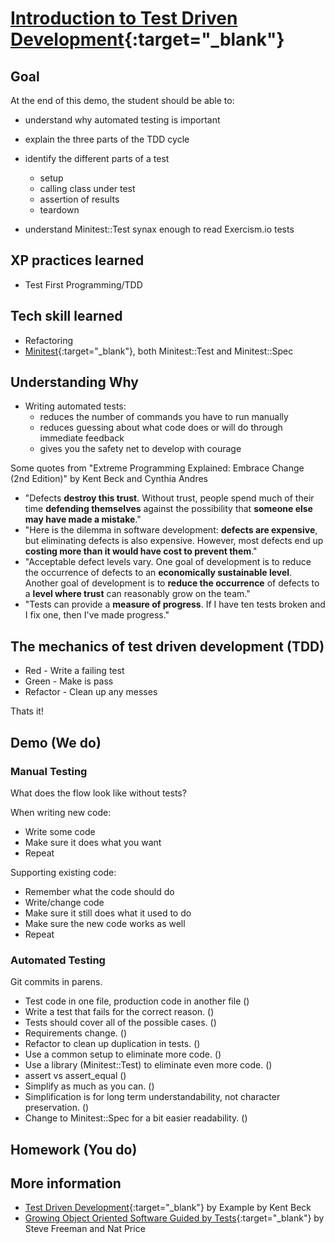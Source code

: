 # [Introduction to Test Driven Development](https://github.com/Galvanize-IT/testingDemo){:target="_blank"}

## Goal
At the end of this demo, the student should be able to:

* understand why automated testing is important
* explain the three parts of the TDD cycle
* identify the different parts of a test
    * setup
    * calling class under test
    * assertion of results
    * teardown

* understand Minitest::Test synax enough to read Exercism.io tests

## XP practices learned
* Test First Programming/TDD

## Tech skill learned
* Refactoring
* [Minitest](https://github.com/seattlerb/minitest){:target="_blank"}, both Minitest::Test and Minitest::Spec

## Understanding Why
* Writing automated tests:
    * reduces the number of commands you have to run manually
    * reduces guessing about what code does or will do through immediate feedback
    * gives you the safety net to develop with courage

Some quotes from "Extreme Programming Explained: Embrace Change (2nd Edition)" by Kent Beck and Cynthia Andres

* "Defects **destroy this trust**. Without trust, people spend much of their time **defending themselves** against the possibility that **someone else may have made a mistake**."
* "Here is the dilemma in software development: **defects are expensive**, but eliminating defects is also expensive. However, most defects end up **costing more than it would have cost to prevent them**."
* "Acceptable defect levels vary. One goal of development is to reduce the occurrence of defects to an **economically sustainable level**. Another goal of development is to **reduce the occurrence** of defects to a **level where trust** can reasonably grow on the team."
* "Tests can provide a **measure of progress**. If I have ten tests broken and I fix one, then I've made progress."

## The mechanics of test driven development (TDD)
* Red - Write a failing test
* Green - Make is pass
* Refactor - Clean up any messes

Thats it!

## Demo (We do)

### Manual Testing
What does the flow look like without tests?

When writing new code:

* Write some code
* Make sure it does what you want
* Repeat

Supporting existing code:

* Remember what the code should do
* Write/change code
* Make sure it still does what it used to do
* Make sure the new code works as well
* Repeat

### Automated Testing
Git commits in parens.

* Test code in one file, production code in another file ()
* Write a test that fails for the correct reason. ()
* Tests should cover all of the possible cases. ()
* Requirements change. ()
* Refactor to clean up duplication in tests. ()
* Use a common setup to eliminate more code. ()
* Use a library (Minitest::Test) to eliminate even more code. ()
* assert vs assert_equal ()
* Simplify as much as you can. ()
* Simplification is for long term understandability, not character preservation. ()
* Change to Minitest::Spec for a bit easier readability. ()

## Homework (You do)


## More information

* [Test Driven Development](http://www.amazon.com/Test-Driven-Development-By-Example/dp/0321146530){:target="_blank"} by Example by Kent Beck
* [Growing Object Oriented Software Guided by Tests](http://www.amazon.com/Growing-Object-Oriented-Software-Guided-Tests/dp/0321503627){:target="_blank"} by Steve Freeman and Nat Price